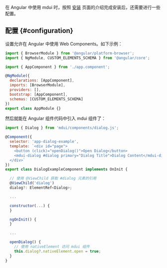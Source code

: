 在 Angular 中使用 mdui 时，按照 [安装](/zh-cn/docs/2/getting-started/installation#npm) 页面的介绍完成安装后，还需要进行一些配置。

## 配置 {#configuration}

设置允许在 Angular 中使用 Web Components。如下示例：

```js
import { BrowserModule } from '@angular/platform-browser';
import { NgModule, CUSTOM_ELEMENTS_SCHEMA } from '@angular/core';

import { AppComponent } from './app.component';

@NgModule({
  declarations: [AppComponent],
  imports: [BrowserModule],
  providers: [],
  bootstrap: [AppComponent],
  schemas: [CUSTOM_ELEMENTS_SCHEMA]
})
export class AppModule {}
```

然后就能在 Angular 组件代码中引入 mdui 组件了：

```js
import { Dialog } from 'mdui/components/dialog.js';

@Component({
  selector: 'app-dialog-example',
  template: `<div id="page">
    <button (click)="openDialog()">Open Dialog</button>
    <mdui-dialog #dialog primary="Dialog Title">Dialog Content</mdui-dialog>
  </div>`
})
export class DialogExampleComponent implements OnInit {

  // 使用 @ViewChild 获取 #dialog 元素的引用
  @ViewChild('dialog')
  dialog?: ElementRef<Dialog>;

  ...

  constructor(...) {
  }

  ngOnInit() {
  }

  ...

  openDialog() {
    // 使用 nativeElement 访问 mdui 组件
    this.dialog?.nativeElement.open = true;
  }
}
```
